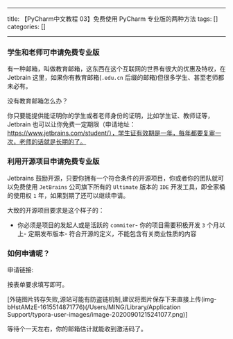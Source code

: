 
--- 
title:  【PyCharm中文教程  03】免费使用 PyCharm 专业版的两种方法 
tags: []
categories: [] 

---
### 学生和老师可申请免费专业版

有一种邮箱，叫做教育邮箱，这东西在这个互联网的世界有很大的优惠及特权，在 Jetbrain 这里，如果你有教育邮箱(`.edu.cn` 后缀的邮箱)但很多学生、甚至老师都未必有。

没有教育邮箱怎么办？

你只要能提供能证明你的学生或者老师身份的证明，比如学生证、教师证等，Jetbrain 也可以让你免费一定期限（申请地址：https://www.jetbrains.com/student/），学生证有效期是一年，每年都要复审一次，老师的话就是长期的了。

### 利用开源项目申请免费专业版

Jetbrains 鼓励开源，只要你拥有一个符合条件的开源项目，你或者你的团队就可以免费使用 `JetBrains` 公司旗下所有的 `Ultimate` 版本的 `IDE` 开发工具，即全家桶的使用权 `1` 年，如果到期了还可以继续申请。

大致的开源项目要求是这个样子的：
- 你必须是项目的发起人或是活跃的 `commiter`- 你的项目需要积极开发 `3` 个月以上- 定期发布版本- 符合开源的定义，不能包含有关商业性质的内容
### 如何申请呢？

申请链接: 

按表单要求填写即可。

[外链图片转存失败,源站可能有防盗链机制,建议将图片保存下来直接上传(img-bHstAMzE-1615514871776)(/Users/MING/Library/Application Support/typora-user-images/image-20200901215241077.png)]

等待个一天左右，你的邮箱估计就能收到激活码了。
